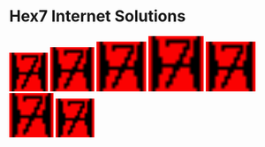 # Hex7 Internet Solutions

<p>
  <img src="./static/favicon.ico" width="70" />
  <img src="./static/favicon.ico" width="80" />
  <img src="./static/favicon.ico" width="90" />
  <img src="./static/favicon.ico" width="100" />
  <img src="./static/favicon.ico" width="90" />
  <img src="./static/favicon.ico" width="80" />
  <img src="./static/favicon.ico" width="70" />
</p>
